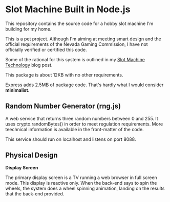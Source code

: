 # Slot Machine Built in Node.js

This repository contains the source code for a hobby slot machine I'm building for my home.

This is a pet project. Although I'm aiming at meeting smart design and the official requirements of the Nevada Gaming Commission, I have not officially verified or certified this code.

Some of the rational for this system is outlined in my [Slot Machine Technology](https://blog.joeldare.com/slot-machine-technology/) blog post.

This package is about 12KB with no other requirements.

Express adds 2.5MB of package code. That's hardly what I would consider **minimalist**.

## Random Number Generator (rng.js)

A web service that returns three random numbers between 0 and 255. It uses crypto.randomBytes() in order to meet regulation requirements. More teechnical information is available in the front-matter of the code.

This service should run on localhost and listens on port 8088.

## Physical Design

**Display Screen**

The primary display screen is a TV running a web browser in full screen mode. This display is reactive only. When the back-end says to spin the wheels, the system does a wheel spinning animation, landing on the results that the back-end provided.
